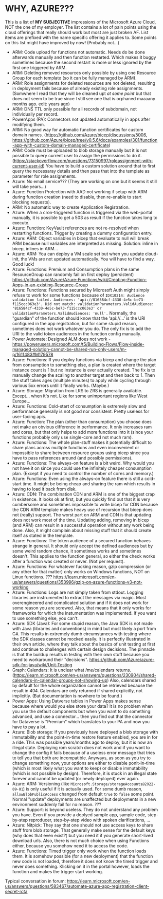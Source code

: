 # WHY, AZURE???

This is a list of **MY SUBJECTIVE** impressions of the Microsoft Azure Cloud, NOT the one of my employer.
The list contains a lot of pain points using the cloud offerings that really should work but most are just broken AF. 
List items are prefixed with the name specific offering it applies to.
Some points on this list might have improved by now! (Probably not...)


* ARM: Code upload for functions not automatic. Needs do be done afterwards manually and then function restarted. Which makes it buggy sometimes because the second restart is more or less ignored by the first one triggered by ARM.
* ARM: Deleting removed resources only possible by using one Resource Group for each template (so it can be fully managed by ARM).
* ARM: Role assignments for deleted resources are not deleted, resulting in deployment fails because of already existing role assignments. (Somwhere I read that they will be cleaned upt *at some point* but that does not seem to be true since I still see one that is orphaned maaaany months ago. edit: years ago)
* ARM: DNS TTL only possible for all records of subdomain, not individually per record.
* PowerApps (PA): Connectors not updated automatically in apps after modifying them.
* ARM: No good way for automatic function certificates for custom domain names. (https://github.com/Azure/bicep/discussions/5006, https://github.com/Azure/bicep/tree/v0.5.6/docs/examples/301/function-app-with-custom-domain-managed-certificate)
* ARM: Code must be uploaded to blob storage manually but it is not possible to query current user to assign the permissions to do it. (https://stackoverflow.com/questions/73150997/roleassignment-with-current-user-id) You have to build a custom solution around that to first query the necessaray details and then pass that into the template as parameter for role assignments.
* Azure: No email service??? (They are working on one but it seems it still will take years...)
* Azure: Function Protection with AAD not working if setup with ARM during function creation (need to disable, then re-enable to start blocking requests).
* ARM: No automatic way to create Application Registration.
* Azure: When a cron-triggered function is triggered via the web-portal manually, it is possible to get a 503 as result if the function takes long to execute.
* Azure: Function: KeyVault references are not re-resolved when restarting functions. Trigger by creating a dummy configuration entry.
* Azure: ARM: Object variables in bicep that evaluate to null will break ARM because null variables are interpreted as missing. Solution: inline in bicep, inlines in ARM...
* Azure: ARM: You can deploy a VM scale set but when you update cloud-init, the VMs are not updated automatically. You will have to find a way. Good luck!
* Azure: Functions: Premium and Consumption plans in the same ResourceGroup can randomly fail on first deploy (persistent) https://github.com/Azure/Azure-Functions/wiki/Creating-Function-Apps-in-an-existing-Resource-Group
* Azure: Functions: Functions secured by Microsoft Auth might simply refuse to work for some functions because of `IDX10214: Audience validation failed. Audiences: 'api://816584cf-4330-4e5c-be73-f115ccc063e3'. Did not match: validationParameters.ValidAudience: '816584cf-4330-4e5c-be73-f115ccc063e3' or validationParameters.ValidAudiences: 'null'.` Normally, the "guardian" of the function should know that the 'api://...' is the URI configured in the app registration, but for some stupid reason, sometimes does not work whatever you do. The only fix is to add the URI to the valid token audiences in the function config manually.
* Power Automate: Designed ALM does not work - https://powerusers.microsoft.com/t5/Building-Flows/Flow-inside-managed-solution-cannot-be-shared-run-only-users/m-p/1611483#M179578
* Azure: Functions: If you deploy functions via bicep and change the plan from consumption to something else, a plan is created where the target instance count is 1 but no instance is ever actually created. The fix is to manually change the scaling to another target and then back to 1. Then the stuff takes ages (multiple minutes) to apply while cycling through various 5xx errors until it finally works. (Maybe.)
* Azure: Storage: Migration from LRS to ZRS is generally available. Except... when it's not. Like for some unimportant regions like West Europe...
* Azure: Functions: Cold-start of consumption is extremely slow and performance generally is not good nor consistent. Pretty useless for user-facing apis.
* Azure: Function: The plan (other than consumption) you choose does not make an obvious difference in performance. It only increases ram and cores, but that only helps to add more functions into it (since your functions probably only use single-core and not much ram).
* Azure: Functions: The whole plan-stuff makes it potentially difficult to share plans across multiple functions and even inconvenient or impossible to share between resource groups using bicep since you have to pass references around (and possibly permissions).
* Azure: Functions: The always-on feature is a bit weird. Why would you not have it on since you could use the infinitely cheaper consumption plan. (Except if you need to control the number of cores and memory.)
* Azure: Functions: Even using the always-on feature there is still a cold-start time. It might be being cheap and sharing the ram which results in having to load it back from disk.
* Azure: CDN: The combination CDN and ARM is one of the biggest crap in existence. It looks ok at first, but you quickly find out that it is very cumbersome and sometimes impossible to write bicep for CDN because the CDN ARM template makes heavy use of recursion that bicep does not (really) support. The worst part on ARM and CDN is that updating does not work most of the time. Updating adding, removing in bicep (and ARM) can result in a successful operation without any work being done. Also, it might complain about missing stuff that it should create itself as stated in the template.
* Azure: Functions: The token audience of a secured function behaves strange in general. It should only accept the defined audiences but by some weird random chance, it sometimes works and sometimes doesn't. This applies to the function general, so either the check works after a function was created or never. (Not per request).
* Azure: Functions: For whatever fucking reason, gzip compression (or any other for that matter) only works on Windows functions, NOT on Linux functions. ??? https://learn.microsoft.com/en-us/answers/questions/353996/gzip-on-azure-functions-v3-not-working
* Azure: Functions: Logs are not simply taken from stdout. Logging libraries are instrumented to extract the messages via magic. Most overengineered and complicated solution and if it does not work for some reason you are screwed. Also, that means that it only works for frameworks for which the instumentation was implemented. If you want to use something else, you can't.
* Azure: SDK (Java): For some stupid reason, the Java SDK is not made with Java (libraries and conventions) in mind but most likely a port from C#. This results in extremely dumb circumstances with testing where the SDK classes cannot be mocked easily. It is perfectly illustrated in their own article, where they talk about the basics of unit testing at first and continue to challenges with certain design decisions. The pinnacle is that the buildup results in testing with their own stuff because you need to workaround their "decisions". https://github.com/Azure/azure-sdk-for-java/wiki/Unit-Testing
* Graph: Calendars: It is unclear what /me/calendars returns. (https://learn.microsoft.com/en-us/answers/questions/230904/shared-calendars-in-calendar-groups-not-showing-up) Also, calendars shared by default for the whole organization cannot be retrieved because the result in 404. Calendars are only returned if shared explicitly, not implicitly. (But documentation is nowhere to be found.)
* Power Apps: Using Datverse tables in Power Apps makes sense because where would you else store your data? It is no problem when you use the default components but when you want to do something advanced, and use a connector... then you find out that the connector for Dataverse is "Premium" which translates to your PA and now you have to pay a lot.
* Azure: Blob storage: If you previously have deployed a blob storage with immutability and the point-in-time restore feature enabled, you are in for a ride. This was possible years/months ago to deploy, but it is now an illegal state. Deploying rom scratch does not work and if you want to change the config it fails because of a useless error message that tries to tell you that both are incompatible. Anyways, as soon as you try to change something now, your options are either to disable ponit-in-time (which is most likely what you want to keep) or disable immutability (which is not possible by design). Therefore, it is stuck in an illegal state forever and cannot be updated (or newly deployed) ever again.
* Azure: ARM: Versioning (like `Microsoft.Storage/storageAccounts@2022-09-01`) is only useful if it is actually used. For some dumb reason, `allowBlobPublicAccess` changed from default `true` to `false` some point. Normal "update" deployments are unaffected but deployments in a new environment suddenly fail for no reason. ???
* Azure: Support: is beyond useless. They do not understand any problem you have. Even if you provide a deplyed sample app, sample code, step-by-step reproducer, step-by-step video with spoken clarifications, ...
* Azure: Nitpick: They say that one should not use access keys to share stuff from blob storage. That generally make sense for the default keys (why does that even exist?) but you need it if you generate short-lived download urls. Also, there is not much choice when using Functions either, because you somehow need it to access the code.
* Azure: Functions: Timed trigger only work when the function loads them. It is somehow possible (for a new deployment) that the function new code is not loaded, therefore it does not know the timed trigger and never does something. Klicking on it in the portal however, loads the function and makes the trigger start working.

Typical conversation in forum:
https://learn.microsoft.com/en-us/answers/questions/583467/automate-azure-app-registration-client-secret-rota
